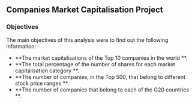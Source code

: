 ## Companies Market Capitalisation Project

### Objectives

The main objectives of this analysis were to find out the following information:

-  **The market capitalisations of the Top 10 companies in the world **.
-  **The total percentage of the number of shares for each market capitalisation category **.
-  **The number of companies, in the Top 500, that belong to different stock price ranges **.
-  **The number of companies that belong to each of the G20 countries **.


